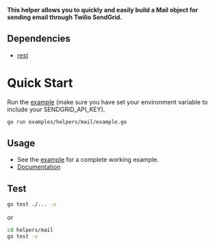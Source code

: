 **This helper allows you to quickly and easily build a Mail object for sending email through Twilio SendGrid.**

## Dependencies

- [rest](https://github.com/sendgrid/rest)

# Quick Start

Run the [example](../../examples/helpers/mail/example.go) (make sure you have set your environment variable to include your SENDGRID_API_KEY).

```bash
go run examples/helpers/mail/example.go
```

## Usage

- See the [example](../../examples/helpers/mail/example.go) for a complete working example.
- [Documentation](https://sendgrid.com/docs/API_Reference/Web_API_v3/Mail/index.html)

## Test

```bash
go test ./... -v
```

or

```bash
cd helpers/mail
go test -v
```
